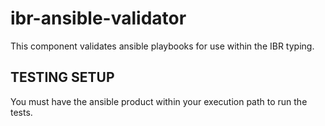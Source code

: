 # ibr-ansible-validator

This component validates ansible playbooks for use within the IBR typing.

## **TESTING SETUP**

You must have the ansible product within your execution path to run the tests.

